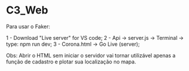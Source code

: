 # C3_Web
 Para usar o Faker:
 
 1 - Download "Live server" for VS code;
 2 - Api -> server.js -> Terminal -> type: npm run dev;
 3 - Corona.html -> Go Live (server);
 
 Obs: Abrir o HTML sem iniciar o servidor vai tornar utilizável apenas a função de cadastro e plotar sua localização no mapa.
